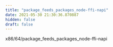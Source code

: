 ```yaml
---
title: "package_feeds_packages_node-ffi-napi"
date: 2021-05-30 21:30:36.870887
hidden: false
draft: false
---
```


x86/64/package_feeds_packages_node-ffi-napi

